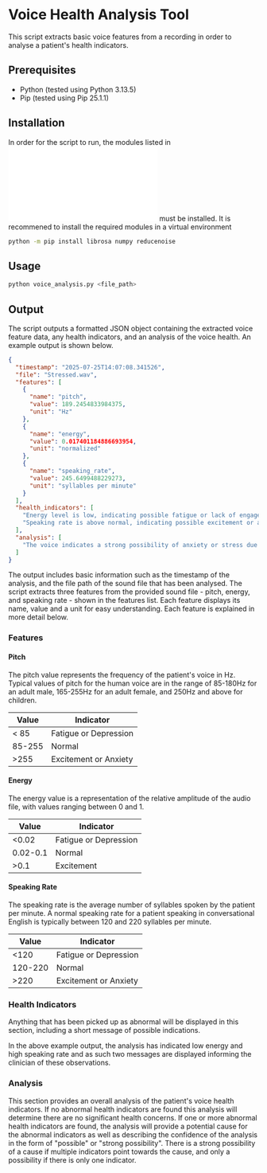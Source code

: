 # Voice Health Analysis Tool

This script extracts basic voice features from a recording in order to analyse a patient's health indicators.

## Prerequisites

- Python (tested using Python 3.13.5)
- Pip (tested using Pip 25.1.1)

## Installation

In order for the script to run, the modules listed in ![requirements.txt](requirements.txt) must be installed. It is recommened to install the required modules in a virtual environment

```bash
python -m pip install librosa numpy reducenoise
```

## Usage

```bash
python voice_analysis.py <file_path>
```

## Output

The script outputs a formatted JSON object containing the extracted voice feature data, any health indicators, and an analysis of the voice health. An example output is shown below.

```json
{
  "timestamp": "2025-07-25T14:07:08.341526",
  "file": "Stressed.wav",
  "features": [
    {
      "name": "pitch",
      "value": 189.2454833984375,
      "unit": "Hz"
    },
    {
      "name": "energy",
      "value": 0.017401184886693954,
      "unit": "normalized"
    },
    {
      "name": "speaking_rate",
      "value": 245.6499488229273,
      "unit": "syllables per minute"
    }
  ],
  "health_indicators": [
    "Energy level is low, indicating possible fatigue or lack of engagement.",
    "Speaking rate is above normal, indicating possible excitement or anxiety."
  ],
  "analysis": [
    "The voice indicates a strong possibility of anxiety or stress due to high speaking rate and low energy."
  ]
}
```

The output includes basic information such as the timestamp of the analysis, and the file path of the sound file that has been analysed. The script extracts three features from the provided sound file - pitch, energy, and speaking rate - shown in the features list. Each feature displays its name, value and a unit for easy understanding. Each feature is explained in more detail below.

### Features

#### Pitch

The pitch value represents the frequency of the patient's voice in Hz. Typical values of pitch for the human voice are in the range of 85-180Hz for an adult male, 165-255Hz for an adult female, and 250Hz and above for children.

| Value | Indicator |
|-------|-----------|
| < 85  |  Fatigue or Depression         |
| 85-255      |  Normal         |
|  >255     |  Excitement or Anxiety         |

#### Energy

The energy value is a representation of the relative amplitude of the audio file, with values ranging between 0 and 1.

| Value | Indicator |
|-------|-----------|
|  <0.02     |  Fatigue or Depression         |
|  0.02-0.1     |  Normal         |
|  >0.1     |  Excitement         |

#### Speaking Rate

The speaking rate is the average number of syllables spoken by the patient per minute. A normal speaking rate for a patient speaking in conversational English is typically between 120 and 220 syllables per minute.

| Value | Indicator |
|-------|-----------|
|  <120     |   Fatigue or Depression        |
|  120-220     |   Normal        |
|  >220     |   Excitement or Anxiety        |

### Health Indicators

Anything that has been picked up as abnormal will be displayed in this section, including a short message of possible indications.

In the above example output, the analysis has indicated low energy and high speaking rate and as such two messages are displayed informing the clinician of these observations.

### Analysis

This section provides an overall analysis of the patient's voice health indicators. If no abnormal health indicators are found this analysis will determine there are no significant health concerns. If one or more abnormal health indicators are found, the analysis will provide a potential cause for the abnormal indicators as well as describing the confidence of the analysis in the form of "possible" or "strong possibility". There is a strong possibility of a cause if multiple indicators point towards the cause, and only a possibility if there is only one indicator. 